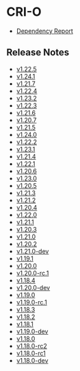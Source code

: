 # CRI-O

<!-- NOTE:
The release notes generator will parse the entries based on the `- ` prefix,
which means that we should prefix every other entry with something different,
like: `* `
-->

* [Dependency Report](dependencies.md)

## Release Notes

- [v1.22.5](v1.22.5.md)
- [v1.24.1](v1.24.1.md)
- [v1.21.7](v1.21.7.md)
- [v1.22.4](v1.22.4.md)
- [v1.23.2](v1.23.2.md)
- [v1.22.3](v1.22.3.md)
- [v1.21.6](v1.21.6.md)
- [v1.20.7](v1.20.7.md)
- [v1.21.5](v1.21.5.md)
- [v1.24.0](v1.24.0.md)
- [v1.22.2](v1.22.2.md)
- [v1.23.1](v1.23.1.md)
- [v1.21.4](v1.21.4.md)
- [v1.22.1](v1.22.1.md)
- [v1.20.6](v1.20.6.md)
- [v1.23.0](v1.23.0.md)
- [v1.20.5](v1.20.5.md)
- [v1.21.3](v1.21.3.md)
- [v1.21.2](v1.21.2.md)
- [v1.20.4](v1.20.4.md)
- [v1.22.0](v1.22.0.md)
- [v1.21.1](v1.21.1.md)
- [v1.20.3](v1.20.3.md)
- [v1.21.0](v1.21.0.md)
- [v1.20.2](v1.20.2.md)
- [v1.21.0-dev](v1.21.0-dev.md)
- [v1.19.1](v1.19.1.md)
- [v1.20.0](v1.20.0.md)
- [v1.20.0-rc.1](v1.20.0-rc.1.md)
- [v1.18.4](v1.18.4.md)
- [v1.20.0-dev](v1.20.0-dev.md)
- [v1.19.0](v1.19.0.md)
- [v1.19.0-rc.1](v1.19.0-rc.1.md)
- [v1.18.3](v1.18.3.md)
- [v1.18.2](v1.18.2.md)
- [v1.18.1](v1.18.1.md)
- [v1.19.0-dev](v1.19.0-dev.md)
- [v1.18.0](v1.18.0.md)
- [v1.18.0-rc2](v1.18.0-rc2.md)
- [v1.18.0-rc1](v1.18.0-rc1.md)
- [v1.18.0-dev](v1.18.0-dev.md)